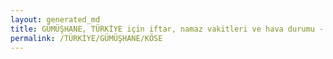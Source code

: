 ```yaml
---
layout: generated_md
title: GÜMÜŞHANE, TÜRKİYE için iftar, namaz vakitleri ve hava durumu - ilçe/eyalet seç
permalink: /TÜRKİYE/GÜMÜŞHANE/KÖSE
---
```


<script type="text/javascript">
  var country = TÜRKİYE;
  var city = GÜMÜŞHANE;
  var state = KÖSE;
  var lat = 72;
  var lon = 21;
</script>
